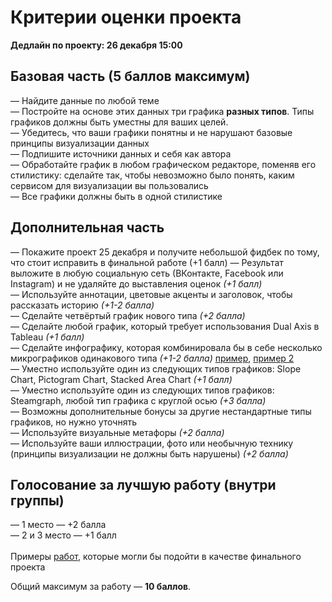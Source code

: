 # Критерии оценки проекта

**Дедлайн по проекту: 26 декабря 15:00** <br>

## Базовая часть (5 баллов максимум)
— Найдите данные по любой теме<br>
— Постройте на основе этих данных три графика **разных типов**. Типы графиков должны быть уместны для ваших целей.<br>
— Убедитесь, что ваши графики понятны и не нарушают базовые принципы визуализации данных<br>
— Подпишите источники данных и себя как автора<br>
— Обработайте график в любом графическом редакторе, поменяв его стилистику: сделайте так, чтобы невозможно было понять, каким сервисом для визуализации вы пользовались <br>
— Все графики должны быть в одной стилистике <br>

## Дополнительная часть
— Покажите проект 25 декабря и получите небольшой фидбек по тому, что стоит исправить в финальной работе (+1 балл)
— Результат выложите в любую социальную сеть (ВКонтакте, Facebook или Instagram) и не удаляйте до выставления оценок *(+1 балл)*<br> 
— Используйте аннотации, цветовые акценты и заголовок, чтобы рассказать историю *(+1-2 балла)*<br>
— Сделайте четвёртый график нового типа *(+2 балла)*<br>
— Сделайте любой график, который требует использования Dual Axis в Tableau *(+1 балл)*<br>
— Сделайте инфографику, которая комбинировала бы в себе несколько микрографиков одинакового типа *(+1-2 балла)* [пример](https://pbs.twimg.com/media/EmoHCxTXYAEGFG7?format=jpg&name=large), [пример 2](https://s0.rbk.ru/v6_top_pics/resized/945xH/media/img/2/76/755178538915762.png)<br> 
— Уместно используйте один из следующих типов графиков: Slope Chart, Pictogram Chart, Stacked Area Chart *(+1 балл)*<br> 
— Уместно используйте один из следующих типов графиков: Steamgraph, любой тип графика с круглой осью *(+3 балла)*<br> 
— Возможны дополнительные бонусы за другие нестандартные типы графиков, но нужно уточнять<br> 
— Используйте визуальные метафоры *(+2 балла)*<br> 
— Используйте ваши иллюстрации, фото или необычную технику (принципы визуализации не должны быть нарушены) *(+2 балла)*<br> 

## Голосование за лучшую работу (внутри группы)
— 1 место — +2 балла<br> 
— 2 и 3 место — +1 балл<br> 
<br>
Примеры [работ](http://datavizhse.tilda.ws/), которые могли бы подойти в качестве финального проекта

Общий максимум за работу — **10 баллов**.
